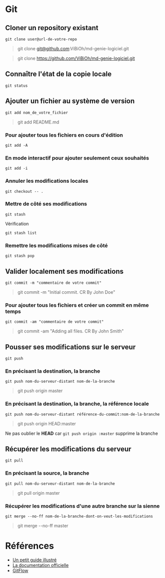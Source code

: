 # Git


## Cloner un repository existant

`git clone user@url-de-votre-repo`

> git clone git@github.com:ViBiOh/md-genie-logiciel.git

> git clone https://github.com/ViBiOh/md-genie-logiciel.git


## Connaître l'état de la copie locale

`git status`


## Ajouter un fichier au système de version

`git add nom_de_votre_fichier`

> git add README.md


### Pour ajouter tous les fichiers en cours d'édition

`git add -A`


### En mode interactif pour ajouter seulement ceux souhaités

`git add -i`


### Annuler les modifications locales

`git checkout -- .`


### Mettre de côté ses modifications

`git stash`

Vérification

`git stash list`


### Remettre les modifications mises de côté

`git stash pop`


## Valider localement ses modifications

`git commit -m "commentaire de votre commit"`

> git commit -m "Initial commit. CR By John Doe"


### Pour ajouter tous les fichiers et créer un commit en même temps

`git commit -am "commentaire de votre commit"`

> git commit -am "Adding all files. CR By John Smith"


## Pousser ses modifications sur le serveur

`git push`


### En précisant la destination, la branche

`git push nom-du-serveur-distant nom-de-la-branche`

> git push origin master


### En précisant la destination, la branche, la référence locale

`git push nom-du-serveur-distant référence-du-commit:nom-de-la-branche`

> git push origin HEAD:master

Ne pas oublier le **HEAD** car `git push origin :master` supprime la branche


## Récupérer les modifications du serveur

`git pull`


### En précisant la source, la branche

`git pull nom-du-serveur-distant nom-de-la-branche`

> git pull origin master


### Récupérer les modifications d'une autre branche sur la sienne

`git merge --no-ff nom-de-la-branche-dont-on-veut-les-modifications`

> git merge --no-ff master


# Références

* [Un petit guide illustré](http://rogerdudler.github.io/git-guide/index.fr.html)
* [La documentation officielle](http://git-scm.com/book/fr/v1)
* [GitFlow](http://nvie.com/posts/a-successful-git-branching-model/)
